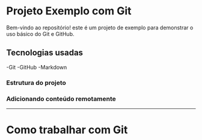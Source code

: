 # Projeto Exemplo com Git

Bem-vindo ao repositório! este é um projeto de exemplo para demonstrar o uso básico do Git e GitHub.

## Tecnologias usadas

-Git
-GitHub
-Markdown

### Estrutura do projeto

### Adicionando conteúdo remotamente

---

# Como trabalhar com Git
